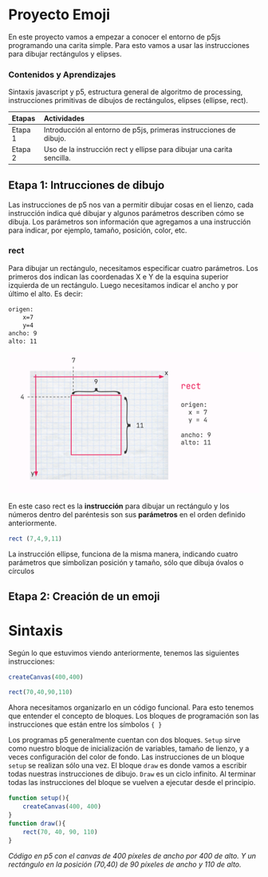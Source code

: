 # Proyecto Emoji
En este proyecto vamos a empezar a conocer el entorno de p5js programando una carita simple. Para esto vamos a usar las instrucciones para dibujar rectángulos y elipses.
### Contenidos y Aprendizajes
Sintaxis javascript y p5, estructura general de algoritmo de processing, instrucciones primitivas de dibujos de rectángulos, elipses (ellipse, rect).

| Etapas | Actividades |
| :---- | :---- |
| Etapa 1 | Introducción al entorno de p5js, primeras instrucciones de dibujo. |
| Etapa 2 | Uso de la instrucción rect y ellipse para dibujar una carita sencilla. |


## Etapa 1: Intrucciones de dibujo
Las instrucciones de p5 nos van a permitir dibujar cosas en el lienzo, cada instrucción indica qué dibujar y algunos parámetros describen cómo se dibuja. Los parámetros son información que agregamos a una instrucción para indicar, por ejemplo, tamaño, posición, color, etc.

### rect
Para dibujar un rectángulo, necesitamos especificar cuatro parámetros. Los primeros dos indican las coordenadas X e Y de la esquina superior izquierda de un rectángulo. Luego necesitamos indicar el ancho y por último el alto. Es decir:
```
origen:
    x=7
    y=4
ancho: 9
alto: 11
```

![instrucciones_rect](../images/rect.png)

En este caso rect es la **instrucción** para dibujar un rectángulo y los números dentro del paréntesis son sus **parámetros** en el orden definido anteriormente.
```js
rect (7,4,9,11)
```
La instrucción ellipse, funciona de la misma manera, indicando cuatro parámetros que simbolizan posición y tamaño, sólo que dibuja óvalos o círculos

## Etapa 2: Creación de un emoji
<!-- TODO redactar acorde al proyecto -->
# Sintaxis
Según lo que estuvimos viendo anteriormente, tenemos las siguientes instrucciones:
```js
createCanvas(400,400)
```
```js
rect(70,40,90,110)
```
Ahora necesitamos organizarlo en un código funcional. Para esto tenemos que entender el concepto de bloques. Los bloques de programación son las instrucciones que están entre los símbolos ```{ }```

Los programas p5 generalmente cuentan con dos bloques.
```Setup``` sirve como nuestro bloque de inicialización de variables, tamaño de lienzo, y a veces configuración del color de fondo. Las instrucciones de un bloque ```setup``` se realizan sólo una vez.
El bloque ```draw``` es donde vamos a escribir todas nuestras instrucciones de dibujo. ```Draw``` es un ciclo infinito. Al terminar todas las instrucciones del bloque se vuelven a ejecutar desde el principio.
```js
function setup(){
    createCanvas(400, 400)
}
function draw(){
    rect(70, 40, 90, 110)
}
```
_Código en p5 con el canvas de 400 píxeles de ancho por 400 de alto. Y un rectángulo en la posición (70,40) de 90 píxeles de ancho y 110 de alto._
